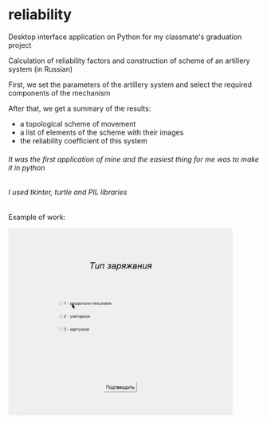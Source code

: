 # reliability
Desktop interface application on Python for my classmate's graduation project

Calculation of reliability factors and construction of scheme of an artillery system (in Russian)

First, we set the parameters of the artillery system and select the required components of the mechanism

After that, we get a summary of the results:
  - a topological scheme of movement
  - a list of elements of the scheme with their images
  - the reliability coefficient of this system

###### It was the first application of mine and the easiest thing for me was to make it in python
###### I used tkinter, turtle and PIL libraries


Example of work:

![image](https://github.com/Wreiler/reliability/blob/master/rel_work.gif)
